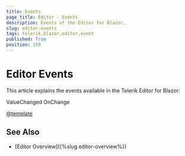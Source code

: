 ```yaml
---
title: Events
page_title: Editor - Events
description: Events of the Editor for Blazor.
slug: editor-events
tags: telerik,blazor,editor,event
published: True
position: 150
---
```


# Editor Events

This article explains the events available in the Telerik Editor for Blazor:

ValueChanged
OnChange

@[template](/_contentTemplates/common/general-info.md#event-callback-can-be-async)


## See Also

  * [Editor Overview]({%slug editor-overview%})

